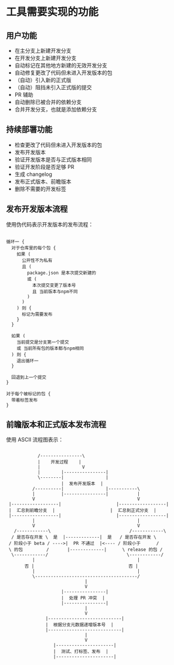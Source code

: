 # 工具需要实现的功能

## 用户功能

- 在主分支上新建开发分支
- 在开发分支上新建开发分支
- 自动标记在其他地方新建的无效开发分支
- 自动修复更改了代码但未进入开发版本的包
- （自动）引入新的正式版
- （自动）阻挡未引入正式版的提交
- PR 辅助
- 自动删除已被合并的依赖分支
- 合并开发分支，也就是添加依赖分支

## 持续部署功能

- 检查更改了代码但未进入开发版本的包
- 发布开发版本
- 验证开发版本是否与正式版本相同
- 验证开发阶段是否足够 PR
- 生成 changelog
- 发布正式版本、前瞻版本
- 删除不需要的开发标签

## 发布开发版本流程

使用伪代码表示开发版本的发布流程：

```text

循环一 {
  对于仓库里的每个包 {
    如果 (
      公开性不为私有
      且 (
        package.json 是本次提交新建的
        或 (
          本次提交变更了版本号
          且 当前版本与npm不同
        )
      )
    ) 则 {
      标记为需要发布
    }
  }

  如果 (
    当前提交是分支第一个提交
    或 当前所有包的版本都与npm相同
  ) 则 {
    退出循环一
  }

  回退到上一个提交
}

对于每个被标记的包 {
  带着标签发布
}
```

## 前瞻版本和正式版本发布流程

使用 ASCII 流程图表示：

```text

            /----------------\
            |    开发过程    |
            |                V
            |        |----------------|
            \--------|                |
                     |  发布开发版本  |
          /----------|                |-----------\
          |          |----------------|           |
          V                                       V
 |------------------|                     |------------------|
 |  汇总到前瞻分支  |                     |  汇总到正式分支  |
 |------------------|                     |------------------|
          |                                       |
          V                                       V
   /------------\                              /------------\
  / 是否存在开发 \  是  |-------------|  是   / 是否存在开发 \
 / 阶段小于 beta / ---->|  PR 不通过  |<---- / 阶段小于      /
 \ 的包         /       |-------------|      \ release 的包 /
  \------------/                              \------------/
          |                                       |
       否 |                                    否 |
          |                                       |
          \---------------------------------------/
                              |
                              V
                     |----------------|
                     |  处理 PR 冲突  |
                     |----------------|
                              |
                              V
               |----------------------------|
               |  根据分支元数据递增版本号  |
               |----------------------------|
                              |
                              V
                  |----------------------|
                  |  测试、打标签、发布  |
                  |----------------------|
```
